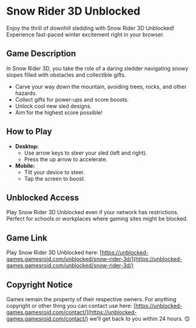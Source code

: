 # Snow Rider 3D Unblocked

Enjoy the thrill of downhill sledding with Snow Rider 3D Unblocked! Experience fast-paced winter excitement right in your browser.

## Game Description

In Snow Rider 3D, you take the role of a daring sledder navigating snowy slopes filled with obstacles and collectible gifts.  

* Carve your way down the mountain, avoiding trees, rocks, and other hazards.
* Collect gifts for power-ups and score boosts.
* Unlock cool new sled designs.
* Aim for the highest score possible!

## How to Play

* **Desktop:**
    * Use arrow keys to steer your sled (left and right).
    * Press the up arrow to accelerate. 
* **Mobile:**
    * Tilt your device to steer.
    * Tap the screen to boost.

## Unblocked Access

Play Snow Rider 3D Unblocked even if your network has restrictions. Perfect for schools or workplaces where gaming sites might be blocked.

## Game Link

Play Snow Rider 3D Unblocked here: [https://unblocked-games.gamesroid.com/unblocked/snow-rider-3d/](https://unblocked-games.gamesroid.com/unblocked/snow-rider-3d/)

## Copyright Notice

Games remain the property of their respective owners. For anything copyright or other thing you can contact use here: [https://unblocked-games.gamesroid.com/contact/](https://unblocked-games.gamesroid.com/contact/) we’ll get back to you within 24 hours. 😊
